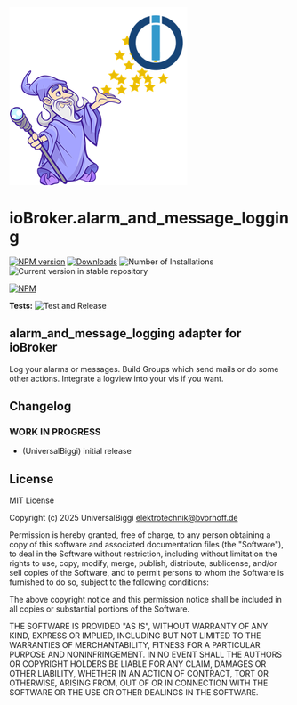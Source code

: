 ![Logo](admin/alarm_and_message_logging.png)
# ioBroker.alarm_and_message_logging

[![NPM version](https://img.shields.io/npm/v/iobroker.alarm_and_message_logging.svg)](https://www.npmjs.com/package/iobroker.alarm_and_message_logging)
[![Downloads](https://img.shields.io/npm/dm/iobroker.alarm_and_message_logging.svg)](https://www.npmjs.com/package/iobroker.alarm_and_message_logging)
![Number of Installations](https://iobroker.live/badges/alarm_and_message_logging-installed.svg)
![Current version in stable repository](https://iobroker.live/badges/alarm_and_message_logging-stable.svg)

[![NPM](https://nodei.co/npm/iobroker.alarm_and_message_logging.png?downloads=true)](https://nodei.co/npm/iobroker.alarm_and_message_logging/)

**Tests:** ![Test and Release](https://github.com/UniversalBiggi/ioBroker.alarm_and_message_logging/workflows/Test%20and%20Release/badge.svg)

## alarm_and_message_logging adapter for ioBroker

Log your alarms or messages. Build Groups which send mails or do some other actions. Integrate a logview into your vis if you want.


## Changelog
<!--
	Placeholder for the next version (at the beginning of the line):
	### **WORK IN PROGRESS**
-->

### **WORK IN PROGRESS**
* (UniversalBiggi) initial release

## License
MIT License

Copyright (c) 2025 UniversalBiggi <elektrotechnik@bvorhoff.de>

Permission is hereby granted, free of charge, to any person obtaining a copy
of this software and associated documentation files (the "Software"), to deal
in the Software without restriction, including without limitation the rights
to use, copy, modify, merge, publish, distribute, sublicense, and/or sell
copies of the Software, and to permit persons to whom the Software is
furnished to do so, subject to the following conditions:

The above copyright notice and this permission notice shall be included in all
copies or substantial portions of the Software.

THE SOFTWARE IS PROVIDED "AS IS", WITHOUT WARRANTY OF ANY KIND, EXPRESS OR
IMPLIED, INCLUDING BUT NOT LIMITED TO THE WARRANTIES OF MERCHANTABILITY,
FITNESS FOR A PARTICULAR PURPOSE AND NONINFRINGEMENT. IN NO EVENT SHALL THE
AUTHORS OR COPYRIGHT HOLDERS BE LIABLE FOR ANY CLAIM, DAMAGES OR OTHER
LIABILITY, WHETHER IN AN ACTION OF CONTRACT, TORT OR OTHERWISE, ARISING FROM,
OUT OF OR IN CONNECTION WITH THE SOFTWARE OR THE USE OR OTHER DEALINGS IN THE
SOFTWARE.